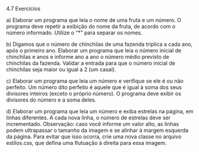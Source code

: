 4.7 Exercícios

a) Elaborar um programa que leia o nome de uma fruta e um número. O
programa deve repetir a exibição do nome da fruta, de acordo com o número
informado. Utilize o “*” para separar os nomes.

b) Digamos que o número de chinchilas de uma fazenda triplica a cada ano,
após o primeiro ano. Elaborar um programa que leia o número inicial de
chinchilas e anos e informe ano a ano o número médio previsto de chinchilas
da fazenda. Validar a entrada para que o número inicial de chinchilas seja
maior ou igual a 2 (um casal).

c) Elaborar um programa que leia um número e verifique se ele é ou não
perfeito. Um número dito perfeito é aquele que é igual à soma dos seus
divisores inteiros (exceto o próprio número). O programa deve exibir os
divisores do número e a soma deles.

d) Elaborar um programa que leia um número e exiba estrelas na página, em
linhas diferentes. A cada nova linha, o número de estrelas deve ser
incrementado. Observação: caso você informe um valor alto, as linhas
podem ultrapassar o tamanho da imagem e se alinhar à margem esquerda
da página. Para evitar que isso ocorra, crie uma nova classe no arquivo
estilos.css, que defina uma flutuação à direita para essa imagem.
